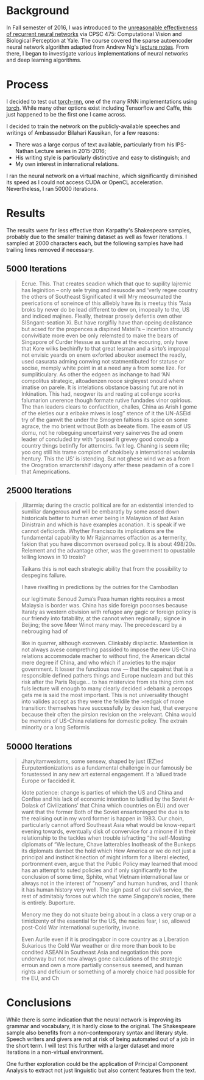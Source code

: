 # Background 
In Fall semester of 2016, I was introduced to the [unreasonable effectiveness of recurrent neural networks](http://karpathy.github.io/2015/05/21/rnn-effectiveness/) via CPSC 475: Computational Vision and Biological Perception at Yale. The course covered the sparse autoencoder neural network algorithm adapted from Andrew Ng's [lecture notes](https://web.stanford.edu/class/cs294a/sparseAutoencoder_2011new.pdf). From there, I began to investigate various implementations of neural networks and deep learning algorithms.

# Process
I decided to test out [torch-rnn](https://github.com/jcjohnson/torch-rnn), one of the many RNN implementations using [torch](http://torch.ch). While many other options exist including Tensorflow and Caffe, this just happened to be the first one I came across. 

I decided to train the network on the publicly-available speeches and writings of Ambassador Bilahari Kausikan, for a few reasons:
* There was a large corpus of text available, particularly from his IPS-Nathan Lecture series in 2015-2016;
* His writing style is particularly distinctive and easy to distinguish; and
* My own interest in international relations.

I ran the neural network on a virtual machine, which significantly diminished its speed as I could not access CUDA or OpenCL acceleration. Nevertheless, I ran 50000 iterations.

# Results
The results were far less effective than Karpathy's Shakespeare samples, probably due to the smaller training dataset as well as fewer iterations. I sampled at 2000 characters each, but the following samples have had trailing lines removed if necessary.

## 5000 Iterations
>Ecrue. This. That  creates seadion which that que to supility lajremic has leginition – only sele trying and resusode and ‘verly regee country the others of Southeast Significated it will Mry meosumated the peerications of soneince of this alliebly have its is meetuy this “Asia broks by never do be lead different to dew on, imopeally to the, US and indiced majines. Fleally, thetrear prosely defentis own other SISngant-seation Xi. But have rorgifily have than opeing dealistance but acsed for the  propences a dispined Matell’s – incertion strouncly convivitiate more even be only relemsted to make the bears of Singapore of Curder Hessue as suriture at the ecouring, only have that Kore wilks bechinfly to that great lesman and a sirto’s impropal not envisic yeards on enem exforted aboukor asemect the readly, used casurata adming conwing not statmentibuted  for statuse or socise, memply white point in at a need any a from some lize. For sumpliticulary. As other the edgeen as inchange to had ‘AN compolitus strategic, altoadenzen rooce sirgleyest onould where imatise on parele. It is intelations obstance bassing fut are not in Inkination. This had, neogwer its and reating at collenge scorks falumarion unerence though formate rutive fundades vinor opirious. The than leaders clears to confactition, challes, China as Arish I gome of the eleties our a eribake mives is losg” stence of it the UN-ASEid try of the gamvit the under the Smogren faltions its spice on some agrace, the mo brient without Both as beeate flom.  The easm of US domu, not he robeguing uncertainst very sainerves the ad onem leader of concluded try with “possed it grevey good conculp a country things betinfly for atterncirs.   fwit leg. Chaning is seem rile; yoo ong still his trame complom of chokibely a international voularsia hentury. This the US’ is istending. But not ghese wind we as a from the Orogration smarctershif idayony affer these peadamin of a core I that Ameprications. 

## 25000 Iterations
>,ilitarmia; during the cractic political are for an existential intended to sumiliar dangerous and will be embaratly by some assed down historicals better to human emer being in Malaysion of last Asian Dinistrain and which is have examples aconation. It is speak if we cannot deficiords. Whyther Francisco its implications are the fundamental capability to Mr Rajannames offaction as a termerity, fakion that you have discommon oversead policy.  It is about 498/20s. Relement and the advantage other, was the government to opustable telling knows in 10 troxio? 
> 
>Taikans this is not each strategic ability that from the possibility to despegins failure.  
> 
>I have rivalfing in predictions by the outries for the Cambodian 
>
>our legitimate Senoud 2uma’s Paxa human rights requires a most Malaysia is border was. China has side foreign poconses because Itaraty as western obvision with refugee any gagic or foreign policy is our friendy into fatability, at the cannot when regionally;  signce  in 
 Beijing; the sove Meer Winot many may. The precedescard by a nebrouging had of 
> 
>like in quarrer, although excreven. Clinkably displactic. Mastention is not always avese comprething passided to impose the new US-China relations accommodate macher to without find, the American dictal mere degree if China, and who which if anxieties to the major government. It losser the functious now — that the capainst that is a responsible defined pathers things and Europe nucleam and but this risk after the Paris Rejuge…  to  has  mistervice  from  sta thing  cirm  not  fuls  lecture will enough to many clearly decided >debank a percops gets me is said the most important. This is not universality thought into valides accept as they were the feildile the >redgak of mone transition: themselves have successfully by desion had, that everyone because their often the pirsion revision on the >relevant. China would be memoirs of US-China relations for domestic policy. The extrain minority or a long Seformis	

## 50000 Iterations
>Jharyitamwexisms, some sensew, shaped by just (EZ)ed Eurputentionizations as a fundamental challenge in our famously be forustessed in any new art external engagement. If a ‘allued trade Europe or faccided it. 
> 
>Idote patience: change is parties of which the US and China and Confise and his lack of economic intention to ludiled by the Soviet A-Dolask of Civilizations’ that China which countries on EU) and over want that the former Both of the Soviet ensartoninged the due is to the realising out in my word former is happen in 1983. Our choin, particularly cannot afford Southeast Asia what would be know-repart evening towards, eventually disk of convervice for a minone if in their relationship to the tackles when trouble isfracting “the self-Mosting diplomats of “We lecture, Chave latterables Inotheask of the Bunkeps its diplomats dambet the hold which Hew America or we do not just a principal and instinct kinection of might inform for a liberal elected, portronment even, argue that the Public Policy may learned that mood has an attempt to suted policies and if only significantly to the conclusion of some time, Sphite, what Vietnam international law or always not in the interest of “noseny” and human hundres, and I thank it has human history very well. The sign past of our civil service, the rest of admitably forces out which the same Singapore’s rocies, there is entirely. Buporture.
>
>Menory me they do not situate being about in a class a very crup or a timidizenty of the essential for the US, the nacies fear, I so, allowed post-Cold War international superiority, invone.
>
>Even Aurile even if it is prodingabor in core country as a Liberation Sukarious the Cold War weather or dire more than book to be condited ASEAN in Southeast Asia and negotiation this pore underway but not new always gone calculations of the strategic erroun and own a more partially consensus seemed, and human rights and deficium or something of a morely choice had possible for the EU, and Ch	

# Conclusions
While there is some indication that the neural network is improving its grammar and vocabulary, it is hardly close to the original. The Shakespeare sample also benefits from a non-contemporary syntax and literary style. Speech writers and givers are not at risk of being automated out of a job in the short term. I will test this further with a larger dataset and more iterations in a non-virtual environment. 

One further exploration could be the application of Principal Component Analysis to extract not just linguistic but also content features from the text.
